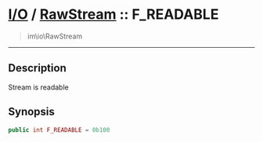 # [I/O](io.md) / [RawStream](io-RawStream.md) :: F_READABLE
 > im\io\RawStream
____

## Description
Stream is readable

## Synopsis
```php
public int F_READABLE = 0b100
```
